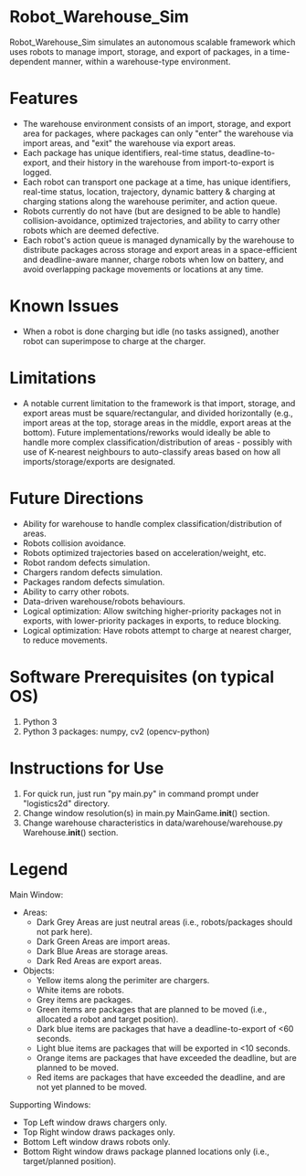 # Robot_Warehouse_Sim
Robot_Warehouse_Sim simulates an autonomous scalable framework which uses robots to manage import, storage, and export of packages, in a time-dependent manner, within a warehouse-type environment.

# Features
- The warehouse environment consists of an import, storage, and export area for packages, where packages can only "enter" the warehouse via import areas, and "exit" the warehouse via export areas.
- Each package has unique identifiers, real-time status, deadline-to-export, and their history in the warehouse from import-to-export is logged.
- Each robot can transport one package at a time, has unique identifiers, real-time status, location, trajectory, dynamic battery & charging at charging stations along the warehouse perimiter, and action queue.
- Robots currently do not have (but are designed to be able to handle) collision-avoidance, optimized trajectories, and ability to carry other robots which are deemed defective.
- Each robot's action queue is managed dynamically by the warehouse to distribute packages across storage and export areas in a space-efficient and deadline-aware manner, charge robots when low on battery, and avoid overlapping package movements or locations at any time.

# Known Issues
- When a robot is done charging but idle (no tasks assigned), another robot can superimpose to charge at the charger.

# Limitations
- A notable current limitation to the framework is that import, storage, and export areas must be square/rectangular, and divided horizontally (e.g., import areas at the top, storage areas in the middle, export areas at the bottom).
Future implementations/reworks would ideally be able to handle more complex classification/distribution of areas - possibly with use of K-nearest neighbours to auto-classify areas based on how all imports/storage/exports are designated.

# Future Directions
- Ability for warehouse to handle complex classification/distribution of areas.
- Robots collision avoidance.
- Robots optimized trajectories based on acceleration/weight, etc.
- Robot random defects simulation.
- Chargers random defects simulation.
- Packages random defects simulation.
- Ability to carry other robots.
- Data-driven warehouse/robots behaviours.
- Logical optimization: Allow switching higher-priority packages not in exports, with lower-priority packages in exports, to reduce blocking.
- Logical optimization: Have robots attempt to charge at nearest charger, to reduce movements.

# Software Prerequisites (on typical OS)
1. Python 3
2. Python 3 packages: numpy, cv2 (opencv-python)

# Instructions for Use
1. For quick run, just run "py main.py" in command prompt under "logistics2d" directory.
2. Change window resolution(s) in main.py MainGame.__init__() section.
3. Change warehouse characteristics in data/warehouse/warehouse.py Warehouse.__init__() section.

# Legend
Main Window:
- Areas:
	- Dark Grey Areas are just neutral areas (i.e., robots/packages should not park here).
	- Dark Green Areas are import areas.
	- Dark Blue Areas are storage areas.
	- Dark Red Areas are export areas.
- Objects:
	- Yellow items along the perimiter are chargers.
	- White items are robots.
	- Grey items are packages.
	- Green items are packages that are planned to be moved (i.e., allocated a robot and target position).
	- Dark blue items are packages that have a deadline-to-export of <60 seconds.
	- Light blue items are packages that will be exported in <10 seconds.
	- Orange items are packages that have exceeded the deadline, but are planned to be moved.
	- Red items are packages that have exceeded the deadline, and are not yet planned to be moved.

Supporting Windows:
- Top Left window draws chargers only.
- Top Right window draws packages only.
- Bottom Left window draws robots only.
- Bottom Right window draws package planned locations only (i.e., target/planned position).